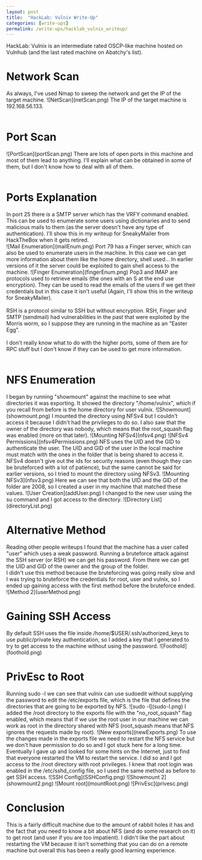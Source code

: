 ```yaml
---
layout: post
title:  "HackLab: Vulnix Write-Up"
categories: [write-ups]
permalink: /write-ups/hacklab_vulnix_writeup/
---
```

HackLab: Vulnix is an intermediate rated OSCP-like machine hosted on Vulnhub (and the last rated machine on Abatchy's list).
<h1>Network Scan</h1>
As always, I've used Nmap to sweep the network and get the IP of the target machine.
![NetScan](netScan.png)
The IP of the target machine is 192.168.56.133.
<br><br>
<h1>Port Scan</h1>
![PortScan](portScan.png)
There are lots of open ports in this machine and most of them lead to anything. I'll explain what can be obtained in some of them, but I don't know how to deal with all of them.
<br><br>
<h1>Ports Explanation</h1>
In port 25 there is a SMTP server which has the VRFY command enabled. This can be used to enumerate some users using dictionaries and to send malicious mails to them (as the server doesn't have any type of authentication). I'll show this in my writeup for SneakyMailer from HackTheBox when it gets retired.<br>
![Mail Enumeration](mailEnum.png)
Port 79 has a Finger server, which can also be used to enumerate users in the machine. In this case we can get more information about them like the home directory, shell used... In earlier versions of it the server could be exploited to gain shell access to the machine.
![Finger Enumeration](fingerEnum.png)
Pop3 and IMAP are protocols used to retrieve emails (the ones with an S at the end use encryption). They can be used to read the emails of the users if we get their credentials but in this case it isn't useful (Again, I'll show this in the writeup for SneakyMailer).<br><br>
RSH is a protocol similar to SSH but without encryption. RSH, Finger and SMTP (sendmail) had vulnerabilities in the past that were exploited by the Morris worm, so I suppose they are running in the machine as an "Easter Egg".<br><br>
I don't really know what to do with the higher ports, some of them are for RPC stuff but I don't know if they can be used to get more information.
<br><br>
<h1>NFS Enumeration</h1>
I began by running "showmount" against the machine to see what directories it was exporting. It showed the directory "/home/vulnix", which if you recall from before is the home directory for user vulnix.
![Showmount](showmount.png)
I mounted the directory using NFSv4 but I couldn't access it because I didn't had the privileges to do so. I also saw that the owner of the directory was nobody, which means that the root_squash flag was enabled (more on that later).
![Mounting NFSv4](nfsv4.png)
![NFSv4 Permissions](nfsv4Permissions.png)
NFS uses the UID and the GID to authenticate the user. The UID and GID of the user in the local machine must match with the ones in the folder that is being shared to access it. NFSv4 doesn't give out the ids for security reasons (even though they can be bruteforced with a lot of patience), but the same cannot be said for earlier versions, so I tried to mount the directory using NFSv3.
![Mounting NFSv3](nfsv3.png)
Here we can see that both the UID and the GID of the folder are 2008, so I created a user in my machine that matched these values. 
![User Creation](addUser.png)
I changed to the new user using the su command and I got access to the directory.
![Directory List](directoryList.png)
<br>
<h1>Alternative Method</h1>
Reading other people writeups I found that the machine has a user called "user" which uses a weak password. Running a bruteforce attack against the SSH server (or RSH) we can get his password. From there we can get the UID and GID of the owner and the group of the folder.<br>
I didn't use this method because the bruteforcing was going really slow and I was trying to bruteforce the credentials for root, user and vulnix, so I ended up gaining access with the first method before the bruteforce ended.
![Method 2](userMethod.png)
<br>
<h1>Gaining SSH Access</h1>
By default SSH uses the file inside /home/$USER/.ssh/authorized_keys to use public/private key authentication, so I added a key that I generated to try to get access to the machine without using the password.
![Foothold](foothold.png)
<br>
<h1>PrivEsc to Root</h1>
Running sudo -l we can see that vulnix can use sudoedit without supplying the password to edit the /etc/exports file, which is the file that defines the directories that are going to be exported by NFS.
![sudo -l](sudo-l.png)
I added the /root directory to the exports file with the "no_root_squash" flag enabled, which means that if we use the root user in our machine we can work as root in the directory shared with NFS (root_squash means that NFS ignores the requests made by root). 
![New exports](newExports.png)
To use the changes made in the exports file we need to restart the NFS service but we don't have permission to do so and I got stuck here for a long time. Eventually I gave up and looked for some hints on the Internet, just to find that everyone restarted the VM to restart the service. I did so and I got access to the /root directory with root privileges. I knew that root login was enabled in the /etc/sshd_config file, so I used the same method as before to get SSH access.
![SSH Config](SSHConfig.png)
![Showmount 2](showmount2.png)
![Mount root](mountRoot.png)
![PrivEsc](privesc.png)
<br>
<h1>Conclusion</h1>
This is a fairly difficult machine due to the amount of rabbit holes it has and the fact that you need to know a bit about NFS (and do some research on it) to get root (and user if you are too impatient). I didn't like the part about restarting the VM because it isn't something that you can do on a remote machine but overall this has been a really good learning experience.
